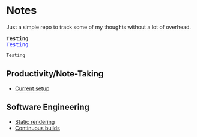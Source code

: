 # Notes

Just a simple repo to track some of my thoughts without a lot of overhead.

<pre>
<b>Testing</b>
<font color="blue">Testing</font>
</pre>

```
Testing
```

## Productivity/Note-Taking

* [Current setup](current-setup.md)

## Software Engineering

* [Static rendering](static-rendering.md)
* [Continuous builds](continuous-builds.md)
